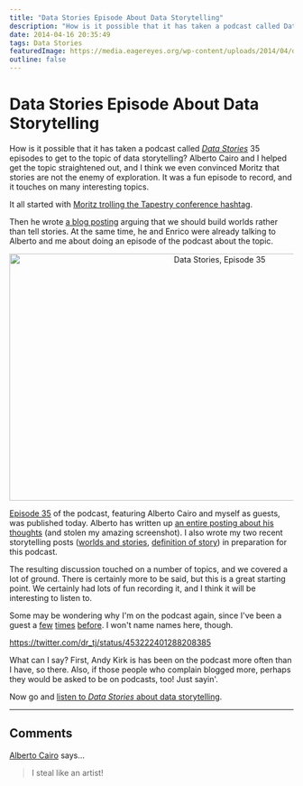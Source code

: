 ```yaml
---
title: "Data Stories Episode About Data Storytelling"
description: "How is it possible that it has taken a podcast called Data Stories 35 episodes to get to the topic of data storytelling? Alberto Cairo and I helped get the topic straightened out, and I think we even convinced Moritz that stories are not the enemy of exploration. It was a fun episode to record, and it touches on many interesting topics."
date: 2014-04-16 20:35:49
tags: Data Stories
featuredImage: https://media.eagereyes.org/wp-content/uploads/2014/04/ds35.jpg
outline: false
---
```


# Data Stories Episode About Data Storytelling

How is it possible that it has taken a podcast called <a href="http://well-formed-data.net/archives/1027/worlds-not-stories"><em>Data Stories</em></a> 35 episodes to get to the topic of data storytelling? Alberto Cairo and I helped get the topic straightened out, and I think we even convinced Moritz that stories are not the enemy of exploration. It was a fun episode to record, and it touches on many interesting topics.

It all started with [Moritz trolling the Tapestry conference hashtag](https://twitter.com/moritz_stefaner/status/438791035356213250).

Then he wrote <a href="http://well-formed-data.net/archives/1027/worlds-not-stories">a blog posting</a> arguing that we should build worlds rather than tell stories. At the same time, he and Enrico were already talking to Alberto and me about doing an episode of the podcast about the topic.

<p align="center"><img class="aligncenter size-medium wp-image-3840" alt="Data Stories, Episode 35" src="https://media.eagereyes.org/wp-content/uploads/2014/04/ds35-730x438.jpg" width="730" height="438" /></p>

<a href="http://datastori.es/data-stories-35-visual-storytelling-w-alberto-cairo-and-robert-kosara/">Episode 35</a> of the podcast, featuring Alberto Cairo and myself as guests, was published today. Alberto has written up <a href="http://www.thefunctionalart.com/2014/04/annotation-narrative-and-storytelling.html">an entire posting about his thoughts</a> (and stolen my amazing screenshot). I also wrote my two recent storytelling posts (<a title="Stories Are Gateways Into Worlds" href="/blog/2014/stories-are-gateways-into-worlds">worlds and stories</a>, <a title="Story: A Definition" href="/blog/2014/story-a-definition">definition of story</a>) in preparation for this podcast.

The resulting discussion touched on a number of topics, and we covered a lot of ground. There is certainly more to be said, but this is a great starting point. We certainly had lots of fun recording it, and I think it will be interesting to listen to.

Some may be wondering why I'm on the podcast again, since I've been a guest a <a title="Listen To Me Dispense My Wisdom on the Data Stories Podcast!" href="/blog/2012/listen-dispense-wisdom-data-stories-podcast">few</a> <a title="Report from IEEE VIS 2013 in Atlanta, GA" href="/blog/2013/report-from-ieee-vis-2013-in-atlanta-ga">times</a> <a title="Data Stories Podcast: 2013 in Review, Outlook to 2014" href="/blog/2014/data-stories-podcast-2013-in-review-outlook-to-2014">before</a>. I won't name names here, though.

https://twitter.com/dr_tj/status/453222401288208385

What can I say? First, Andy Kirk is has been on the podcast more often than I have, so there. Also, if those people who complain blogged more, perhaps they would be asked to be on podcasts, too! Just sayin'.

Now go and <a href="http://datastori.es/data-stories-35-visual-storytelling-w-alberto-cairo-and-robert-kosara/">listen to <em>Data Stories</em> about data storytelling</a>.


<PostedBy />


<aside class="comments">

---
## Comments

<a href="http://www.thefunctionalart.com" rel="nofollow noopener" target="_blank">Alberto Cairo</a> says…
>	I steal like an artist!

</aside>

